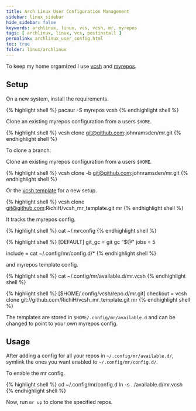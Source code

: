 ```yaml
---
title: Arch Linux User Configuration Management
sidebar: linux_sidebar
hide_sidebar: false
keywords: archlinux, linux, vcs, vcsh, mr, myrepos
tags: [ archlinux, linux, vcs, postinstall ]
permalink: archlinux_user_config.html
toc: true
folder: linux/archlinux
---
```


To keep my home orgamized I use [vcsh](https://github.com/RichiH/vcsh/blob/master/doc/README.md) and [myrepos](http://myrepos.branchable.com/).

## Setup

On a new system, install the requirements.

{% highlight shell %}
pacaur -S myrepos vcsh
{% endhighlight shell %}

Clone an existing myrepos configuration from a users ```$HOME```.

{% highlight shell %}
vcsh clone git@github.com:johnramsden/mr.git
{% endhighlight shell %}

To clone a branch:

Clone an existing myrepos configuration from a users ```$HOME```.

{% highlight shell %}
vcsh clone -b <wooly> git@github.com:johnramsden/mr.git
{% endhighlight shell %}

Or the [vcsh template](https://github.com/RichiH/vcsh_mr_template) for a new setup.

{% highlight shell %}
vcsh clone git@github.com:RichiH/vcsh_mr_template.git mr
{% endhighlight shell %}

It tracks the myrepos config.

{% highlight shell %}
cat ~/.mrconfig
{% endhighlight shell %}

{% highlight shell %}
[DEFAULT]
git_gc = git gc "$@"
jobs = 5

include = cat ~/.config/mr/config.d/*
{% endhighlight shell %}

and myrepos template config.

{% highlight shell %}
cat ~/.config/mr/available.d/mr.vcsh
{% endhighlight shell %}

{% highlight shell %}
[$HOME/.config/vcsh/repo.d/mr.git]
checkout = vcsh clone git://github.com/RichiH/vcsh_mr_template.git mr
{% endhighlight shell %}

The templates are stored in ```$HOME/.config/mr/available.d``` and can be changed to point to your own myrepos config.

## Usage

After adding a config for all your repos in ```~/.config/mr/available.d/```, symlink the ones you want enabled to ```~/.config/mr/config.d/```.

To enable the mr config.

{% highlight shell %}
cd ~/.config/mr/config.d
ln -s ../available.d/mr.vcsh
{% endhighlight shell %}

Now, run ```mr up``` to clone the specified repos.
